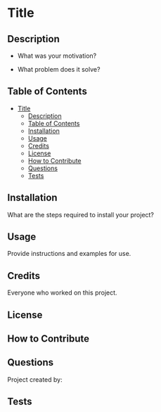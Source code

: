 # Title

## Description

- What was your motivation?

- What problem does it solve?

## Table of Contents

- [Title](#title)
  - [Description](#description)
  - [Table of Contents](#table-of-contents)
  - [Installation](#installation)
  - [Usage](#usage)
  - [Credits](#credits)
  - [License](#license)
  - [How to Contribute](#how-to-contribute)
  - [Questions](#questions)
  - [Tests](#tests)

## Installation

What are the steps required to install your project?

## Usage

Provide instructions and examples for use. 

## Credits

Everyone who worked on this project. 

## License

## How to Contribute

## Questions 

Project created by: [](https://github.com/)

## Tests
